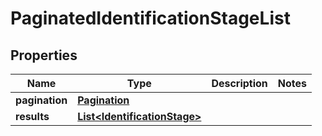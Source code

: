 

# PaginatedIdentificationStageList


## Properties

| Name | Type | Description | Notes |
|------------ | ------------- | ------------- | -------------|
|**pagination** | [**Pagination**](Pagination.md) |  |  |
|**results** | [**List&lt;IdentificationStage&gt;**](IdentificationStage.md) |  |  |



